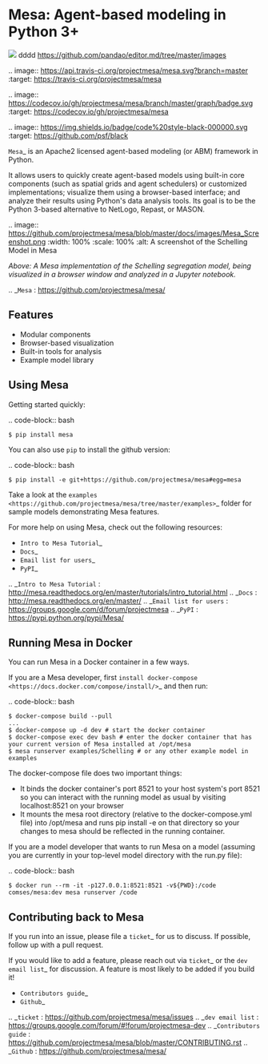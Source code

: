 Mesa: Agent-based modeling in Python 3+
=========================================

![](https://marcoscravero2175.github.io/simulator-coronavirus-covid-19/readme/image001.png)
dddd
https://github.com/pandao/editor.md/tree/master/images

.. image:: https://api.travis-ci.org/projectmesa/mesa.svg?branch=master
        :target: https://travis-ci.org/projectmesa/mesa

.. image:: https://codecov.io/gh/projectmesa/mesa/branch/master/graph/badge.svg
  :target: https://codecov.io/gh/projectmesa/mesa

.. image:: https://img.shields.io/badge/code%20style-black-000000.svg
    :target: https://github.com/psf/black

`Mesa`_ is an Apache2 licensed agent-based modeling (or ABM) framework in Python.

It allows users to quickly create agent-based models using built-in core components (such as spatial grids and agent schedulers) or customized implementations; visualize them using a browser-based interface; and analyze their results using Python's data analysis tools. Its goal is to be the Python 3-based alternative to NetLogo, Repast, or MASON.


.. image:: https://github.com/projectmesa/mesa/blob/master/docs/images/Mesa_Screenshot.png
   :width: 100%
   :scale: 100%
   :alt: A screenshot of the Schelling Model in Mesa

*Above: A Mesa implementation of the Schelling segregation model,
being visualized in a browser window and analyzed in a Jupyter
notebook.*

.. _`Mesa` : https://github.com/projectmesa/mesa/


Features
------------

* Modular components
* Browser-based visualization
* Built-in tools for analysis
* Example model library

Using Mesa
------------

Getting started quickly:

.. code-block:: bash

    $ pip install mesa

You can also use `pip` to install the github version:

.. code-block:: bash

    $ pip install -e git+https://github.com/projectmesa/mesa#egg=mesa

Take a look at the `examples <https://github.com/projectmesa/mesa/tree/master/examples>`_ folder for sample models demonstrating Mesa features.

For more help on using Mesa, check out the following resources:

* `Intro to Mesa Tutorial`_
* `Docs`_
* `Email list for users`_
* `PyPI`_

.. _`Intro to Mesa Tutorial` : http://mesa.readthedocs.org/en/master/tutorials/intro_tutorial.html
.. _`Docs` : http://mesa.readthedocs.org/en/master/
.. _`Email list for users` : https://groups.google.com/d/forum/projectmesa
.. _`PyPI` : https://pypi.python.org/pypi/Mesa/

Running Mesa in Docker
------------------------

You can run Mesa in a Docker container in a few ways.

If you are a Mesa developer, first `install docker-compose <https://docs.docker.com/compose/install/>`_ and then run:

.. code-block:: bash

    $ docker-compose build --pull
    ...
    $ docker-compose up -d dev # start the docker container
    $ docker-compose exec dev bash # enter the docker container that has your current version of Mesa installed at /opt/mesa
    $ mesa runserver examples/Schelling # or any other example model in examples


The docker-compose file does two important things:

* It binds the docker container's port 8521 to your host system's port 8521 so you can interact with the running model as usual by visiting localhost:8521 on your browser
* It mounts the mesa root directory (relative to the docker-compose.yml file) into /opt/mesa and runs pip install -e on that directory so your changes to mesa should be reflected in the running container.


If you are a model developer that wants to run Mesa on a model (assuming you are currently in your top-level model
directory with the run.py file):

.. code-block:: bash

    $ docker run --rm -it -p127.0.0.1:8521:8521 -v${PWD}:/code comses/mesa:dev mesa runserver /code

Contributing back to Mesa
----------------------------

If you run into an issue, please file a `ticket`_ for us to discuss. If possible, follow up with a pull request.

If you would like to add a feature, please reach out via `ticket`_ or the `dev email list`_ for discussion. A feature is most likely to be added if you build it!

* `Contributors guide`_
* `Github`_

.. _`ticket` : https://github.com/projectmesa/mesa/issues
.. _`dev email list` : https://groups.google.com/forum/#!forum/projectmesa-dev
.. _`Contributors guide` : https://github.com/projectmesa/mesa/blob/master/CONTRIBUTING.rst
.. _`Github` : https://github.com/projectmesa/mesa/
